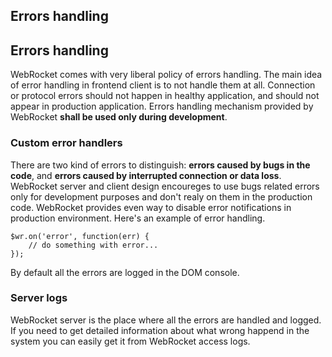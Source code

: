 Errors handling
---

## Errors handling

WebRocket comes with very liberal policy of errors handling. The main idea
of error handling in frontend client is to not handle them at all. Connection
or protocol errors should not happen in healthy application, and should
not appear in production application. Errors handling mechanism provided
by WebRocket **shall be used only during development**.

### Custom error handlers

There are two kind of errors to distinguish: **errors caused by bugs in
the code**, and **errors caused by interrupted connection or data loss**.
WebRocket server and client design encoureges to use bugs related errors
only for development purposes and don't realy on them in the production
code. WebRocket provides even way to disable error notifications in
production environment. Here's an example of error handling.

    $wr.on('error', function(err) {
        // do something with error...
    });

By default all the errors are logged in the DOM console. 

### Server logs

WebRocket server is the place where all the errors are handled and logged.
If you need to get detailed information about what wrong happend in the
system you can easily get it from WebRocket access logs.
